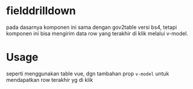 # fielddrilldown
pada dasarnya komponen ini sama dengan gov2table versi bs4, tetapi komponen ini bisa mengirim data row yang terakhir di klik melalui v-model.

# Usage
seperti menggunakan table vue, dgn tambahan prop `v-model` untuk mendapatkan row terakhir yg di klik